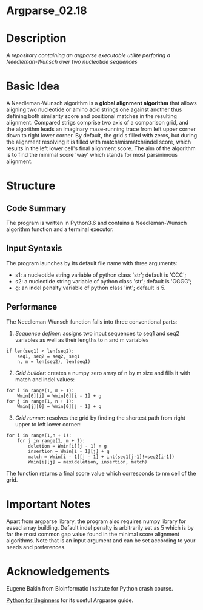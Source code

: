 # Argparse_02.18
# Description
*A repository containing an argparse executable utilite perforing a Needleman-Wunsch over two nucleotide sequences*

# Basic Idea
A Needleman-Wunsch algorithm is a **global alignment algorithm** that allows aligning two nucleotide or amino acid strings one against another thus defining both similarity score and positional matches in the resulting alignment. Compared strigs comprise two axis of a comparison grid, and the algorithm leads an imaginary maze-running trace from left upper corner down to right lower corner. By default, the grid s filled with zeros, but during the alignment resolving it is filled with match/mismatch/indel score, which results in the left lower cell's final alignment score. The aim of the algorithm is to find the minimal score 'way' which stands for most parsinimous alignment.


# Structure

## Code Summary

The program is written in Python3.6 and contains a Needleman-Wunsch algorithm function and a terminal executor.

## Input Syntaxis

The program launches by its default file name with three arguments:
- s1: a nucleotide string variable of python class 'str'; default is 'CCC';
- s2: a nucleotide string variable of python class 'str'; default is 'GGGG';
- g: an indel penalty variable of python class 'int'; default is 5.

## Performance

The Needleman-Wunsch function falls into three conventional parts:

1. *Sequence definer*: assigns two input sequences to seq1 and seq2 variables as well as their lengths to n and m variables

```
if len(seq1) < len(seq2):
    seq1, seq2 = seq2, seq1
    n, m = len(seq2), len(seq1)
```

2. *Grid builder*: creates a numpy zero array of n by m size and fills it with match and indel values:

```
for i in range(1, m + 1):
    Wmin[0][i] = Wmin[0][i - 1] + g
for j in range(1, n + 1):
    Wmin[j][0] = Wmin[0][j - 1] + g
```

3. *Grid runner*: resolves the grid by finding the shortest path from right upper to left lower corner:

```
for i in range(1,n + 1):
    for j in range(1, m + 1):
        deletion = Wmin[i][j - 1] + g
        insertion = Wmin[i - 1][j] + g
        match = Wmin[i - 1][j - 1] + int(seq1[j-1]!=seq2[i-1])
        Wmin[i][j] = max(deletion, insertion, match)
```

The function returns a final score value which corresponds to nm cell of the grid.

# Important Notes
Apart from argparse library, the program also requires numpy library for eased array building.
Default indel penalty is arbitrarily set as 5 which is by far the most common gap value found in the minimal score alignment algorithms. Note that is an input argument and can be set according to your needs and preferences.

# Acknowledgements
Eugene Bakin from Bioinformatic Institute for Python crash course.

[Python for Beginners](http://www.pythonforbeginners.com/argparse/argparse-tutorial) for its useful Argparse guide.
